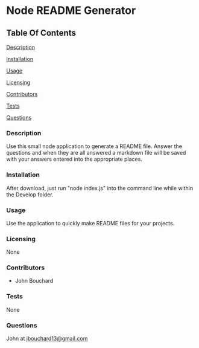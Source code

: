 # Node README Generator

## Table Of Contents

[Description](#description)

[Installation](#installation)

[Usage](#usage)

[Licensing](#licensing)

[Contributors](#contributors)

[Tests](#tests)

[Questions](#questions)

### Description

Use this small node application to generate a README file. Answer the questions and when they are all answered a markdown file will be saved with your answers entered into the appropriate places.

### Installation

After download, just run "node index.js" into the command line while within the Develop folder.

### Usage

Use the application to quickly make README files for your projects.

### Licensing

None

### Contributors

- John Bouchard

### Tests

None

### Questions

John at jbouchard13@gmail.com
